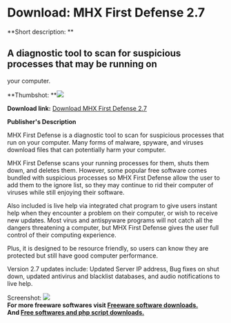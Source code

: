 # Download: MHX First Defense 2.7

**Short description: **

## A diagnostic tool to scan for suspicious processes that may be running on
your computer.

  
**Thumbshot: **![](http://www.freewarefiles.com/screenshot/mhxfirstdefense_md.gif)   
  
**Download link:** [Download MHX First Defense 2.7](http://freesoftwares.boysofts.com/MHX-First-Defense_program_39650.html)  
  

**Publisher's Description**  
  

MHX First Defense is a diagnostic tool to scan for suspicious processes that
run on your computer. Many forms of malware, spyware, and viruses download
files that can potentially harm your computer.

MHX First Defense scans your running processes for them, shuts them down, and
deletes them. However, some popular free software comes bundled with
suspicious processes so MHX First Defense allow the user to add them to the
ignore list, so they may continue to rid their computer of viruses while still
enjoying their software.

Also included is live help via integrated chat program to give users instant
help when they encounter a problem on their computer, or wish to receive new
updates. Most virus and antispyware programs will not catch all the dangers
threatening a computer, but MHX First Defense gives the user full control of
their computing experience.

Plus, it is designed to be resource friendly, so users can know they are
protected but still have good computer performance.

Version 2.7 updates include: Updated Server IP address, Bug fixes on shut
down, updated antivirus and blacklist databases, and audio notifications to
live help.

  
  
Screenshot: ![](http://www.freewarefiles.com/screenshot/mhxfirstdefense.gif)  
**For more freeware softwares visit [Freeware software downloads.](http://freesoftwares.boysofts.com/)**   
**And [Free softwares and php script downloads.](http://www.boysofts.com/)**

